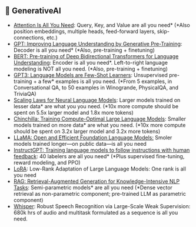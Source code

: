 ## 🤖 GenerativeAI

- [Attention Is All You Need](https://arxiv.org/abs/1706.03762): Query, Key, and Value are all you need* (*Also position embeddings, multiple heads, feed-forward layers, skip-connections, etc.)
- [GPT: Improving Language Understanding by Generative Pre-Training](https://cdn.openai.com/research-covers/language-unsupervised/language_understanding_paper.pdf): Decoder is all you need* (*Also, pre-training + finetuning)
- [BERT: Pre-training of Deep Bidirectional Transformers for Language Understanding](https://arxiv.org/abs/1810.04805): Encoder is all you need*. Left-to-right language modeling is NOT all you need. (*Also, pre-training + finetuning)
- [GPT3: Language Models are Few-Shot Learners](https://arxiv.org/abs/2005.14165): Unsupervised pre-training + a few* examples is all you need. (*From 5 examples, in Conversational QA, to 50 examples in Winogrande, PhysicalQA, and TriviaQA) 
- [Scaling Laws for Neural Language Models](https://arxiv.org/abs/2001.08361): Larger models trained on lesser data* are what you you need. (*10x more compute should be spent on 5.5x larger model and 1.8x more tokens)
- [Chinchilla: Training Compute-Optimal Large Language Models](https://arxiv.org/abs/2203.15556): Smaller models trained on more data* are what you need. (*10x more compute should be spent on 3.2x larger model and 3.2x more tokens)
- [LLaMA: Open and Efficient Foundation Language Models:](https://arxiv.org/abs/2302.13971) Smoler models trained longer—on public data—is all you need
- [InstructGPT: Training language models to follow instructions with human feedback](https://arxiv.org/abs/2203.02155): 40 labelers are all you need* (*Plus supervised fine-tuning, reward modeling, and PPO)
- [LoRA](https://arxiv.org/abs/2106.09685): Low-Rank Adaptation of Large Language Models: One rank is all you need
- [RAG: Retrieval-Augmented Generation for Knowledge-Intensive NLP Tasks](https://arxiv.org/abs/2005.11401): Semi-parametric models* are all you need (*Dense vector retrieval as non-parametric component; pre-trained LLM as parametric component)
- [Whisper](https://arxiv.org/abs/2212.04356): Robust Speech Recognition via Large-Scale Weak Supervision: 680k hrs of audio and multitask formulated as a sequence is all you need.
